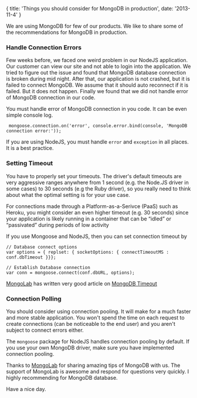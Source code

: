 {
  title: 'Things you should consider for MongoDB in production',
  date: '2013-11-4'
}

We are using MongoDB for few of our products. We like to share some of the
recommendations for MongoDB in production.

### Handle Connection Errors

Few weeks before, we faced one weird problem in our NodeJS  application.
Our customer can view our site and not able to login into the application.
We tried to figure out the issue and found that MongoDB database connection is
broken during mid night. After that, our application is not crashed,
but it is failed to connect MongoDB. We assume that it should auto reconnect if it is failed.
But it does not happen. Finally we found that we did not handle error of MongoDB
connection in our code.

You must handle error of MongoDB connection in you code. It can be even simple console log.

```
 mongoose.connection.on('error', console.error.bind(console, 'MongoDB connection error:'));
```

If you are using NodeJS, you must handle `error` and `exception` in all places.
It is a best practice.

### Setting Timeout

You have to properly set your timeouts. The driver's default timeouts are very aggressive ranges anywhere from 1 second (e.g. the Node.JS driver in some cases) to 30 seconds (e.g  the Ruby driver), so you really need to think about what the optimal setting is for your use case.

For connections made through a Platform-as-a-Serivce (PaaS) such as Heroku, you might consider an even higher timeout (e.g. 30 seconds) since your application is likely running in a container that can be “idled” or “passivated” during periods of low activity

If you use Mongoose and NodeJS, then you can set connection timeout by

```
// Database connect options
var options = { replset: { socketOptions: { connectTimeoutMS : conf.dbTimeout }}};

// Establish Database connection
var conn = mongoose.connect(conf.dbURL, options);
```

[MongoLab](https://mongolab.com/) has written very good article on [MongoDB Timeout](http://blog.mongolab.com/2013/10/do-you-want-a-timeout/)

### Connection Polling

You should consider using connection pooling. It will make for a much faster and
more stable application. You won't spend the time on each request to create connections (can be noticeable to the end user) and you aren't subject to connect errors either.

The `mongoose` package for NodeJS handles connection pooling by default. If you use your own
MongoDB driver, make sure you have implemented connection pooling.

Thanks to [MongoLab](https://mongolab.com/) for sharing amazing tips of MongoDB with us.
The support of MongoLab is awesome and respond for questions very quickly. I highly recommending for MongoDB database.

Have a nice day.

